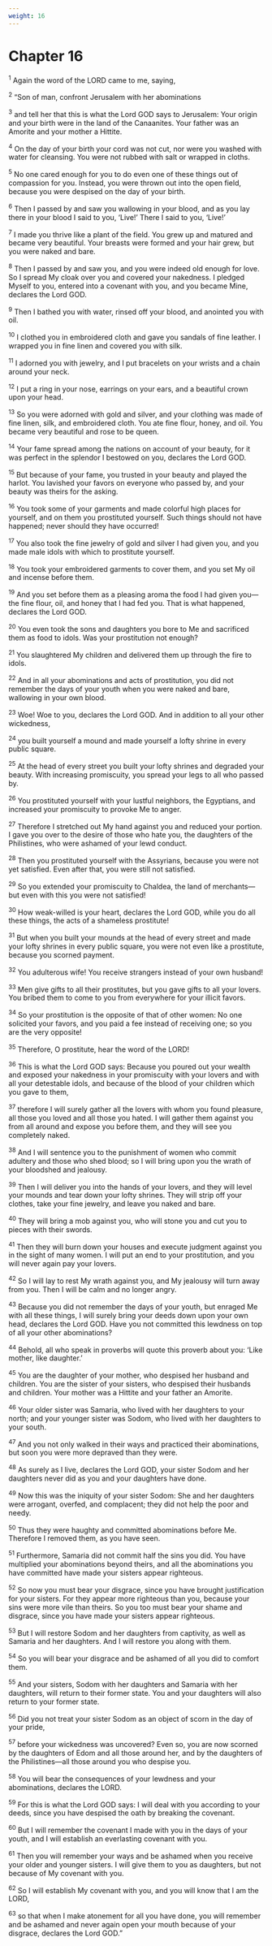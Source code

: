 ```yaml
---
weight: 16
---
```


# Chapter 16

<sup>1</sup> Again the word of the LORD came to me, saying, 

<sup>2</sup> “Son of man, confront Jerusalem with her abominations 

<sup>3</sup> and tell her that this is what the Lord GOD says to Jerusalem: Your origin and your birth were in the land of the Canaanites. Your father was an Amorite and your mother a Hittite. 

<sup>4</sup> On the day of your birth your cord was not cut, nor were you washed with water for cleansing. You were not rubbed with salt or wrapped in cloths. 

<sup>5</sup> No one cared enough for you to do even one of these things out of compassion for you. Instead, you were thrown out into the open field, because you were despised on the day of your birth. 

<sup>6</sup> Then I passed by and saw you wallowing in your blood, and as you lay there in your blood I said to you, ‘Live!’ There I said to you, ‘Live!’ 

<sup>7</sup> I made you thrive like a plant of the field. You grew up and matured and became very beautiful. Your breasts were formed and your hair grew, but you were naked and bare. 

<sup>8</sup> Then I passed by and saw you, and you were indeed old enough for love. So I spread My cloak over you and covered your nakedness. I pledged Myself to you, entered into a covenant with you, and you became Mine, declares the Lord GOD. 

<sup>9</sup> Then I bathed you with water, rinsed off your blood, and anointed you with oil. 

<sup>10</sup> I clothed you in embroidered cloth and gave you sandals of fine leather. I wrapped you in fine linen and covered you with silk. 

<sup>11</sup> I adorned you with jewelry, and I put bracelets on your wrists and a chain around your neck. 

<sup>12</sup> I put a ring in your nose, earrings on your ears, and a beautiful crown upon your head. 

<sup>13</sup> So you were adorned with gold and silver, and your clothing was made of fine linen, silk, and embroidered cloth. You ate fine flour, honey, and oil. You became very beautiful and rose to be queen. 

<sup>14</sup> Your fame spread among the nations on account of your beauty, for it was perfect in the splendor I bestowed on you, declares the Lord GOD. 

<sup>15</sup> But because of your fame, you trusted in your beauty and played the harlot. You lavished your favors on everyone who passed by, and your beauty was theirs for the asking. 

<sup>16</sup> You took some of your garments and made colorful high places for yourself, and on them you prostituted yourself. Such things should not have happened; never should they have occurred! 

<sup>17</sup> You also took the fine jewelry of gold and silver I had given you, and you made male idols with which to prostitute yourself. 

<sup>18</sup> You took your embroidered garments to cover them, and you set My oil and incense before them. 

<sup>19</sup> And you set before them as a pleasing aroma the food I had given you—the fine flour, oil, and honey that I had fed you. That is what happened, declares the Lord GOD. 

<sup>20</sup> You even took the sons and daughters you bore to Me and sacrificed them as food to idols. Was your prostitution not enough? 

<sup>21</sup> You slaughtered My children and delivered them up through the fire to idols. 

<sup>22</sup> And in all your abominations and acts of prostitution, you did not remember the days of your youth when you were naked and bare, wallowing in your own blood. 

<sup>23</sup> Woe! Woe to you, declares the Lord GOD. And in addition to all your other wickedness, 

<sup>24</sup> you built yourself a mound and made yourself a lofty shrine in every public square. 

<sup>25</sup> At the head of every street you built your lofty shrines and degraded your beauty. With increasing promiscuity, you spread your legs to all who passed by. 

<sup>26</sup> You prostituted yourself with your lustful neighbors, the Egyptians, and increased your promiscuity to provoke Me to anger. 

<sup>27</sup> Therefore I stretched out My hand against you and reduced your portion. I gave you over to the desire of those who hate you, the daughters of the Philistines, who were ashamed of your lewd conduct. 

<sup>28</sup> Then you prostituted yourself with the Assyrians, because you were not yet satisfied. Even after that, you were still not satisfied. 

<sup>29</sup> So you extended your promiscuity to Chaldea, the land of merchants—but even with this you were not satisfied! 

<sup>30</sup> How weak-willed is your heart, declares the Lord GOD, while you do all these things, the acts of a shameless prostitute! 

<sup>31</sup> But when you built your mounds at the head of every street and made your lofty shrines in every public square, you were not even like a prostitute, because you scorned payment. 

<sup>32</sup> You adulterous wife! You receive strangers instead of your own husband! 

<sup>33</sup> Men give gifts to all their prostitutes, but you gave gifts to all your lovers. You bribed them to come to you from everywhere for your illicit favors. 

<sup>34</sup> So your prostitution is the opposite of that of other women: No one solicited your favors, and you paid a fee instead of receiving one; so you are the very opposite! 

<sup>35</sup> Therefore, O prostitute, hear the word of the LORD! 

<sup>36</sup> This is what the Lord GOD says: Because you poured out your wealth and exposed your nakedness in your promiscuity with your lovers and with all your detestable idols, and because of the blood of your children which you gave to them, 

<sup>37</sup> therefore I will surely gather all the lovers with whom you found pleasure, all those you loved and all those you hated. I will gather them against you from all around and expose you before them, and they will see you completely naked. 

<sup>38</sup> And I will sentence you to the punishment of women who commit adultery and those who shed blood; so I will bring upon you the wrath of your bloodshed and jealousy. 

<sup>39</sup> Then I will deliver you into the hands of your lovers, and they will level your mounds and tear down your lofty shrines. They will strip off your clothes, take your fine jewelry, and leave you naked and bare. 

<sup>40</sup> They will bring a mob against you, who will stone you and cut you to pieces with their swords. 

<sup>41</sup> Then they will burn down your houses and execute judgment against you in the sight of many women. I will put an end to your prostitution, and you will never again pay your lovers. 

<sup>42</sup> So I will lay to rest My wrath against you, and My jealousy will turn away from you. Then I will be calm and no longer angry. 

<sup>43</sup> Because you did not remember the days of your youth, but enraged Me with all these things, I will surely bring your deeds down upon your own head, declares the Lord GOD. Have you not committed this lewdness on top of all your other abominations? 

<sup>44</sup> Behold, all who speak in proverbs will quote this proverb about you: ‘Like mother, like daughter.’ 

<sup>45</sup> You are the daughter of your mother, who despised her husband and children. You are the sister of your sisters, who despised their husbands and children. Your mother was a Hittite and your father an Amorite. 

<sup>46</sup> Your older sister was Samaria, who lived with her daughters to your north; and your younger sister was Sodom, who lived with her daughters to your south. 

<sup>47</sup> And you not only walked in their ways and practiced their abominations, but soon you were more depraved than they were. 

<sup>48</sup> As surely as I live, declares the Lord GOD, your sister Sodom and her daughters never did as you and your daughters have done. 

<sup>49</sup> Now this was the iniquity of your sister Sodom: She and her daughters were arrogant, overfed, and complacent; they did not help the poor and needy. 

<sup>50</sup> Thus they were haughty and committed abominations before Me. Therefore I removed them, as you have seen. 

<sup>51</sup> Furthermore, Samaria did not commit half the sins you did. You have multiplied your abominations beyond theirs, and all the abominations you have committed have made your sisters appear righteous. 

<sup>52</sup> So now you must bear your disgrace, since you have brought justification for your sisters. For they appear more righteous than you, because your sins were more vile than theirs. So you too must bear your shame and disgrace, since you have made your sisters appear righteous. 

<sup>53</sup> But I will restore Sodom and her daughters from captivity, as well as Samaria and her daughters. And I will restore you along with them. 

<sup>54</sup> So you will bear your disgrace and be ashamed of all you did to comfort them. 

<sup>55</sup> And your sisters, Sodom with her daughters and Samaria with her daughters, will return to their former state. You and your daughters will also return to your former state. 

<sup>56</sup> Did you not treat your sister Sodom as an object of scorn in the day of your pride, 

<sup>57</sup> before your wickedness was uncovered? Even so, you are now scorned by the daughters of Edom and all those around her, and by the daughters of the Philistines—all those around you who despise you. 

<sup>58</sup> You will bear the consequences of your lewdness and your abominations, declares the LORD. 

<sup>59</sup> For this is what the Lord GOD says: I will deal with you according to your deeds, since you have despised the oath by breaking the covenant. 

<sup>60</sup> But I will remember the covenant I made with you in the days of your youth, and I will establish an everlasting covenant with you. 

<sup>61</sup> Then you will remember your ways and be ashamed when you receive your older and younger sisters. I will give them to you as daughters, but not because of My covenant with you. 

<sup>62</sup> So I will establish My covenant with you, and you will know that I am the LORD, 

<sup>63</sup> so that when I make atonement for all you have done, you will remember and be ashamed and never again open your mouth because of your disgrace, declares the Lord GOD.” 


